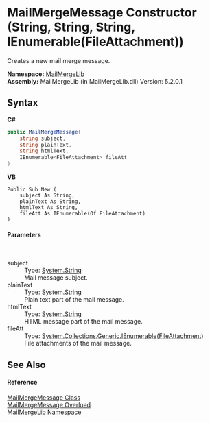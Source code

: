 # MailMergeMessage Constructor (String, String, String, IEnumerable(FileAttachment))
 

Creates a new mail merge message.

**Namespace:**&nbsp;<a href="31c6ebbe-d683-7561-7308-5a5ee1f76bf5">MailMergeLib</a><br />**Assembly:**&nbsp;MailMergeLib (in MailMergeLib.dll) Version: 5.2.0.1

## Syntax

**C#**<br />
``` C#
public MailMergeMessage(
	string subject,
	string plainText,
	string htmlText,
	IEnumerable<FileAttachment> fileAtt
)
```

**VB**<br />
``` VB
Public Sub New ( 
	subject As String,
	plainText As String,
	htmlText As String,
	fileAtt As IEnumerable(Of FileAttachment)
)
```


#### Parameters
&nbsp;<dl><dt>subject</dt><dd>Type: <a href="http://msdn2.microsoft.com/en-us/library/s1wwdcbf" target="_blank">System.String</a><br />Mail message subject.</dd><dt>plainText</dt><dd>Type: <a href="http://msdn2.microsoft.com/en-us/library/s1wwdcbf" target="_blank">System.String</a><br />Plain text part of the mail message.</dd><dt>htmlText</dt><dd>Type: <a href="http://msdn2.microsoft.com/en-us/library/s1wwdcbf" target="_blank">System.String</a><br />HTML message part of the mail message.</dd><dt>fileAtt</dt><dd>Type: <a href="http://msdn2.microsoft.com/en-us/library/9eekhta0" target="_blank">System.Collections.Generic.IEnumerable</a>(<a href="125aace4-40b3-cdaf-91c6-9e8d01f38b50">FileAttachment</a>)<br />File attachments of the mail message.</dd></dl>

## See Also


#### Reference
<a href="810ea126-c742-7cf1-1ec8-0d5ad1d8d03c">MailMergeMessage Class</a><br /><a href="5ac7e5bb-7993-34bf-275a-ca7f87c8f2b3">MailMergeMessage Overload</a><br /><a href="31c6ebbe-d683-7561-7308-5a5ee1f76bf5">MailMergeLib Namespace</a><br />